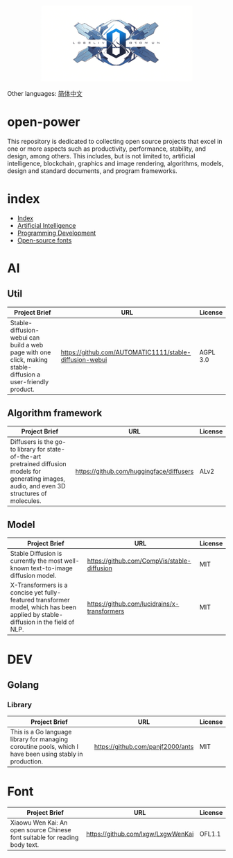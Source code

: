 <p align="center">
  <a href="https://github.com/skys-mission/open-power">
    <img  src="./.images/LOGO.png" width="350" border="0" alt="open-power">
  </a>
</p>

Other languages: [简体中文](README_zh.md)

# open-power

This repository is dedicated to collecting open source projects that excel in one or more aspects such as productivity, performance, stability, and design, among others. This includes, but is not limited to, artificial intelligence, blockchain, graphics and image rendering, algorithms, models, design and standard documents, and program frameworks.

# index
- [Index](#index)
- [Artificial Intelligence](#ai)
- [Programming Development](#dev)
- [Open-source fonts](#font)


# AI

## Util

|Project Brief | URL | License|
|--|--|--|
|Stable-diffusion-webui can build a web page with one click, making stable-diffusion a user-friendly product.|https://github.com/AUTOMATIC1111/stable-diffusion-webui|AGPL 3.0|


## Algorithm framework

|Project Brief | URL | License|
|--|--|--|
|Diffusers is the go-to library for state-of-the-art pretrained diffusion models for generating images, audio, and even 3D structures of molecules.|https://github.com/huggingface/diffusers|ALv2|


## Model

|Project Brief | URL | License|
|--|--|--|
|Stable Diffusion is currently the most well-known text-to-image diffusion model.|https://github.com/CompVis/stable-diffusion|MIT|
|X-Transformers is a concise yet fully-featured transformer model, which has been applied by stable-diffusion in the field of NLP. |https://github.com/lucidrains/x-transformers|MIT|

# DEV

## Golang

### Library

|Project Brief | URL | License|
|--|--|--|
|This is a Go language library for managing coroutine pools, which I have been using stably in production.|https://github.com/panjf2000/ants|MIT|

# Font

|Project Brief | URL | License|
|--|--|--|
|Xiaowu Wen Kai: An open source Chinese font suitable for reading body text. |https://github.com/lxgw/LxgwWenKai|OFL1.1|
